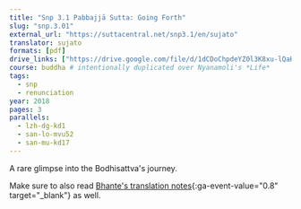```yaml
---
title: "Snp 3.1 Pabbajjā Sutta: Going Forth"
slug: "snp.3.01"
external_url: "https://suttacentral.net/snp3.1/en/sujato"
translator: sujato
formats: [pdf]
drive_links: ["https://drive.google.com/file/d/1dCDoChpdeYZ0l3K8xu-lQaHhau8LmHX6/view?usp=drivesdk"]
course: buddha # intentionally duplicated over Nyanamoli's *Life*
tags:
  - snp
  - renunciation
year: 2018
pages: 3
parallels:
  - lzh-dg-kd1
  - san-lo-mvu52
  - san-mu-kd17
---
```


A rare glimpse into the Bodhisattva's journey.

Make sure to also read [Bhante's translation notes](https://discourse.suttacentral.net/t/snp-3-1-pabbajjasutta-the-going-forth/26844?u=khemarato.bhikkhu){:ga-event-value="0.8" target="_blank"} as well.
